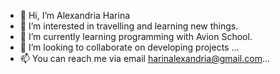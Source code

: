 - 👋 Hi, I’m Alexandria Harina
- 👀 I’m interested in travelling and learning new things.
- 🌱 I’m currently learning programming with Avion School.
- 💞️ I’m looking to collaborate on developing projects ...
- 📫 You can reach me via email harinalexandria@gmail.com...

<!---
harinaal/harinaal is a ✨ special ✨ repository because its `README.md` (this file) appears on your GitHub profile.
You can click the Preview link to take a look at your changes.
--->
